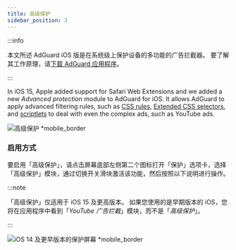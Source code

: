 ```yaml
---
title: 高级保护
sidebar_position: 3
---
```


:::info

本文所述 AdGuard iOS 版是在系统级上保护设备的多功能的广告拦截器。 要了解其工作原理，请[下载 AdGuard 应用程序](https://agrd.io/download-kb-adblock)。

:::

In iOS 15, Apple added support for Safari Web Extensions and we added a new _Advanced protection_ module to AdGuard for iOS. It allows AdGuard to apply advanced filtering rules, such as [CSS rules](/general/ad-filtering/create-own-filters#cosmetic-css-rules), [Extended CSS selectors](/general/ad-filtering/create-own-filters#extended-css-selectors), and [scriptlets](/general/ad-filtering/create-own-filters#scriptlets) to deal with even the complex ads, such as YouTube ads.

![高级保护 \*mobile\_border](https://cdn.adtidy.org/public/Adguard/kb/iOS/features/protection_screen_15_en.jpeg)

### 启用方式

要启用「高级保护」，请点击屏幕底部左侧第二个图标打开「保护」选项卡，选择「高级保护」模块，通过切换开关滑块激活该功能，然后按照以下说明进行操作。

:::note

「高级保护」仅适用于 iOS 15 及更高版本。 如果您使用的是早期版本的 iOS，您将在应用程序中看到「_YouTube 广告拦截_」模块，而不是「_高级保护_」。

:::

![iOS 14 及更早版本的保护屏幕 \*mobile\_border](https://cdn.adtidy.org/public/Adguard/kb/iOS/features/protection_screen_14_en.jpeg)
